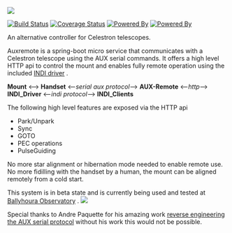 ![](https://raw.githubusercontent.com/dokeeffe/auxremote/master/auxremote.png)

[![Build Status](https://travis-ci.org/dokeeffe/auxremote.svg?branch=master)](https://travis-ci.org/dokeeffe/auxremote) 
[![Coverage Status](https://codecov.io/github/dokeeffe/auxremote/coverage.svg?precision=1)](https://codecov.io/gh/dokeeffe/auxremote)
[![Powered By](https://img.shields.io/badge/powered%20by-springframework-green.svg)](http://projects.spring.io/spring-boot/)
[![Powered By](https://img.shields.io/badge/powered%20by-INDI-green.svg)](http://indilib.org/)

An alternative controller for Celestron telescopes. 

Auxremote is a spring-boot micro service that communicates with a Celestron telescope using the AUX serial commands.
It offers a high level HTTP api to control the mount and enables fully remote operation using the included [ INDI driver](https://github.com/dokeeffe/auxremote/tree/master/ext/indi-driver) .

**Mount** <--> **Handset** <--*serial aux protocol*--> **AUX-Remote** <--*http*--> **INDI_Driver** <--*indi protocol*--> **INDI_Clients**

The following high level features are exposed via the HTTP api

* Park/Unpark
* Sync
* GOTO
* PEC operations
* PulseGuiding

No more star alignment or hibernation mode needed to enable remote use. No more fidilling with the handset by a human, the mount can be aligned remotely from a cold start.

This system is in beta state and is currently being used and tested at [Ballyhoura Observatory](https://twitter.com/ballyhourastars) .
![](http://52-8.xyz/images/allsky.gif)

Special thanks to Andre Paquette for his amazing work [reverse engineering the AUX serial protocol](http://www.paquettefamily.ca/nexstar/NexStar_AUX_Commands_10.pdf) without his work this would not be possible.

